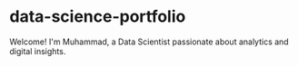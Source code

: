 # data-science-portfolio
Welcome! I'm Muhammad, a Data Scientist passionate about analytics and digital insights.
